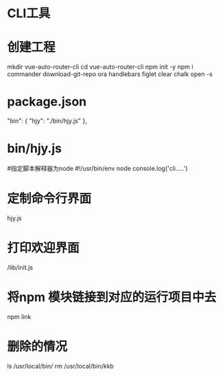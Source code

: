 # CLI工具

# 创建工程
mkdir vue-auto-router-cli
cd vue-auto-router-cli
npm init -y
npm i commander download-git-repo ora handlebars figlet clear chalk open -s

# package.json
"bin": {
  "hjy": "./bin/hjy.js"
},

# bin/hjy.js
#指定脚本解释器为node
#!/usr/bin/env node
console.log('cli.....')

# 定制命令行界面
hjy.js

# 打印欢迎界面
/lib/init.js

# 将npm 模块链接到对应的运行项目中去
npm link

# 删除的情况
ls /usr/local/bin/
rm /usr/local/bin/kkb